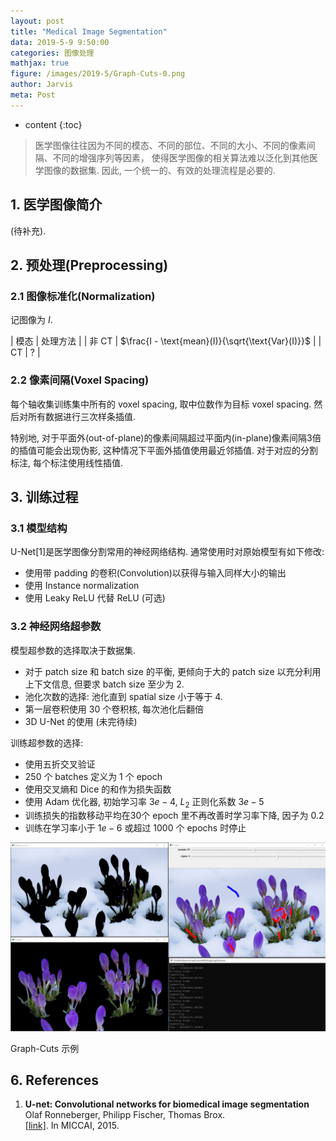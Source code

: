```yaml
---
layout: post
title: "Medical Image Segmentation"
data: 2019-5-9 9:50:00
categories: 图像处理
mathjax: true
figure: /images/2019-5/Graph-Cuts-0.png
author: Jarvis
meta: Post
---
```


* content
{:toc}

> 医学图像往往因为不同的模态、不同的部位、不同的大小、不同的像素间隔、不同的增强序列等因素， 使得医学图像的相关算法难以泛化到其他医学图像的数据集. 因此, 一个统一的、有效的处理流程是必要的.




## 1. 医学图像简介

(待补充).

## 2. 预处理(Preprocessing)

### 2.1 图像标准化(Normalization)

记图像为 $I$.

| 模态 | 处理方法 |
| 非 CT | $\frac{I - \text{mean}(I)}{\sqrt{\text{Var}(I)}}$ |
| CT  | ? |

### 2.2 像素间隔(Voxel Spacing)

每个轴收集训练集中所有的 voxel spacing, 取中位数作为目标 voxel spacing. 然后对所有数据进行三次样条插值. 

特别地, 对于平面外(out-of-plane)的像素间隔超过平面内(in-plane)像素间隔3倍的插值可能会出现伪影, 这种情况下平面外插值使用最近邻插值. 对于对应的分割标注, 每个标注使用线性插值.

## 3. 训练过程

### 3.1 模型结构

U-Net[1]是医学图像分割常用的神经网络结构. 通常使用时对原始模型有如下修改:

* 使用带 padding 的卷积(Convolution)以获得与输入同样大小的输出
* 使用 Instance normalization
* 使用 Leaky ReLU 代替 ReLU (可选)

### 3.2 神经网络超参数

模型超参数的选择取决于数据集. 

* 对于 patch size 和 batch size 的平衡, 更倾向于大的 patch size 以充分利用上下文信息, 但要求 batch size 至少为 2. 
* 池化次数的选择: 池化直到 spatial size 小于等于 4.
* 第一层卷积使用 30 个卷积核, 每次池化后翻倍
* 3D U-Net 的使用 (未完待续)

训练超参数的选择:

* 使用五折交叉验证
* 250 个 batches 定义为 1 个 epoch
* 使用交叉熵和 Dice 的和作为损失函数
* 使用 Adam 优化器, 初始学习率 $3e-4$, $L_2$ 正则化系数 $3e-5$ 
* 训练损失的指数移动平均在30个 epoch 里不再改善时学习率下降, 因子为 0.2 
* 训练在学习率小于 $1e-6$ 或超过 1000 个 epochs 时停止

<div class="polaroid">
    <img class="cool-img" src="/images/2019-5/Graph-Cuts-2.png" Graph-Cuts/>
    <div class="container">
        <p>Graph-Cuts 示例</p>
    </div>
</div>

## 6. References

1. **U-net: Convolutional networks for biomedical image segmentation**<br />
   Olaf Ronneberger, Philipp Fischer, Thomas Brox. <br />
   [[link]](https://link.springer.com/chapter/10.1007/978-3-319-24574-4_28). In MICCAI, 2015.

